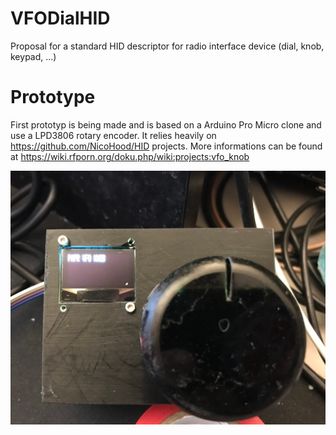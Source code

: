 # VFODialHID
Proposal for a standard HID descriptor for radio interface device (dial, knob, keypad, ...)

# Prototype
First prototyp is being made and is based on a Arduino Pro Micro clone and use a LPD3806
rotary encoder. It relies heavily on https://github.com/NicoHood/HID projects.
More informations can be found at https://wiki.rfporn.org/doku.php/wiki:projects:vfo_knob

![](https://raw.githubusercontent.com/PAPRST/VFODialHID/main/prototype/V1.0/images/vfo_proto_1.png)
